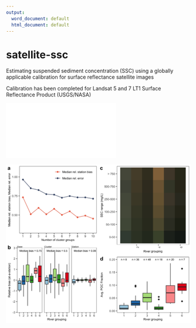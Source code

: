 ```yaml
---
output:
  word_document: default
  html_document: default
---
```


# satellite-ssc
Estimating suspended sediment concentration (SSC) using a globally applicable calibration for surface reflectance satellite images

Calibration has been completed for Landsat 5 and 7 LT1 Surface Reflectance Product (USGS/NASA)

![Figure 1. Stations with in situ data used in Landsat 5 and 7 calibration models. Colors indicate river cluster group, determined by typical spectral signature at that station.](/Readme_figures/fig1_cluster_map_n6.pdf)

![Figure 2. (a,b) Number of clusters was chosen by minimizing relative calibration model error and at-a-station bias. (c,d) Average cluster color for different suspended sediment concentrations, which is related to typical percent organic carbon content. ](/Readme_figures/cluster_combined_fig.jpeg)

